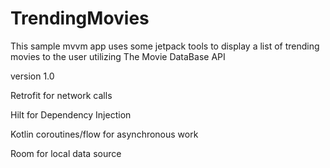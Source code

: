 # TrendingMovies
This sample mvvm app uses some jetpack tools to display a list of trending movies to the user utilizing The Movie DataBase API

version 1.0

Retrofit for network calls

Hilt for Dependency Injection

Kotlin coroutines/flow for asynchronous work

Room for local data source

